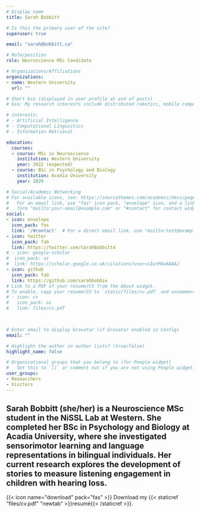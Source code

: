 ```yaml
---
# Display name
title: Sarah Bobbitt

# Is this the primary user of the site?
superuser: true

email: "sarah@bobbitt.ca"

# Role/position
role: Neuroscience MSc Candidate

# Organizations/Affiliations
organizations:
- name: Western University
  url: ""

# Short bio (displayed in user profile at end of posts)
# bio: My research interests include distributed robotics, mobile computing and programmable matter.

# interests:
# - Artificial Intelligence
# - Computational Linguistics
# - Information Retrieval

education:
  courses:
  - course: MSc in Neuroscience
    institution: Western University
    year: 2022 (expected)
  - course: BSc in Psychology and Biology
    institution: Acadia University
    year: 2020

# Social/Academic Networking
# For available icons, see: https://sourcethemes.com/academic/docs/page-builder/#icons
#   For an email link, use "fas" icon pack, "envelope" icon, and a link in the
#   form "mailto:your-email@example.com" or "#contact" for contact widget.
social:
- icon: envelope
  icon_pack: fas
  link: '/#contact'  # For a direct email link, use "mailto:test@example.org".
- icon: twitter
  icon_pack: fab
  link: https://twitter.com/SarahBobbitt4
# - icon: google-scholar
#  icon_pack: ai
#  link: https://scholar.google.co.uk/citations?user=sIwtMXoAAAAJ
- icon: github
  icon_pack: fab
  link: https://github.com/sarahbobbie
# Link to a PDF of your resume/CV from the About widget.
# To enable, copy your resume/CV to `static/files/cv.pdf` and uncomment the lines below.
# - icon: cv
#   icon_pack: ai
#   link: files/cv.pdf
   


# Enter email to display Gravatar (if Gravatar enabled in Config)
email: ""

# Highlight the author in author lists? (true/false)
highlight_name: false

# Organizational groups that you belong to (for People widget)
#   Set this to `[]` or comment out if you are not using People widget.
user_groups:
- Researchers
- Visitors
---
```


Sarah Bobbitt (she/her) is a Neuroscience MSc student in the NiSSL Lab at Western. She completed her BSc in Psychology and Biology at Acadia University, where she investigated sensorimotor learning and language representations in bilingual individuals. Her current research explores the development of stories to measure listening engagement in children with hearing loss.
---
{{< icon name="download" pack="fas" >}} Download my {{< staticref "files/cv.pdf" "newtab" >}}resumé{{< /staticref >}}.
